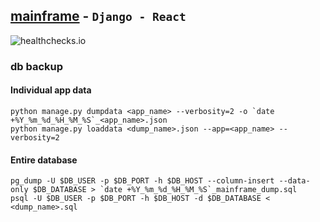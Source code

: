## [mainframe](https://pradan.dev/) - `Django - React`
![healthchecks.io](https://healthchecks.io/badge/5a1d5302-e570-47ef-bbbf-50c73b283092/-O8jpQTp.svg)

### db backup
#### Individual app data

```shell
python manage.py dumpdata <app_name> --verbosity=2 -o `date +%Y_%m_%d_%H_%M_%S`_<app_name>.json
python manage.py loaddata <dump_name>.json --app=<app_name> --verbosity=2
```

#### Entire database

```shell
pg_dump -U $DB_USER -p $DB_PORT -h $DB_HOST --column-insert --data-only $DB_DATABASE > `date +%Y_%m_%d_%H_%M_%S`_mainframe_dump.sql
psql -U $DB_USER -p $DB_PORT -h $DB_HOST -d $DB_DATABASE < <dump_name>.sql
```

